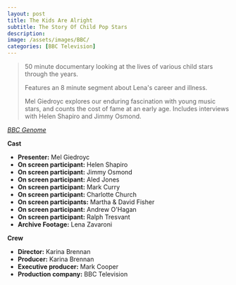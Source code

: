 ```yaml
---
layout: post
title: The Kids Are Alright
subtitle: The Story Of Child Pop Stars
description:  
image: /assets/images/BBC/
categories: [BBC Television]
---
```


> 50 minute documentary looking at the lives of various child stars through the years.
>
> Features an 8 minute segment about Lena's career and illness.
>
> Mel Giedroyc explores our enduring fascination with young music stars, and counts the cost of fame at an early age. Includes interviews with Helen Shapiro and Jimmy Osmond.

<cite>[BBC Genome](http://genome.ch.bbc.co.uk/3ceb12e936264952a7cd5862264a1f21)</cite>

**Cast**
* **Presenter:** Mel Giedroyc
* **On screen participant:** Helen Shapiro
* **On screen participant:** Jimmy Osmond
* **On screen participant:** Aled Jones
* **On screen participant:** Mark Curry
* **On screen participant:** Charlotte Church
* **On screen participants:** Martha &amp; David Fisher
* **On screen participant:** Andrew O'Hagan
* **On screen participant:** Ralph Tresvant
* **Archive Footage:** Lena Zavaroni

**Crew**
* **Director:** Karina Brennan
* **Producer:** Karina Brennan
* **Executive producer:** Mark Cooper
* **Production company:** BBC Television

